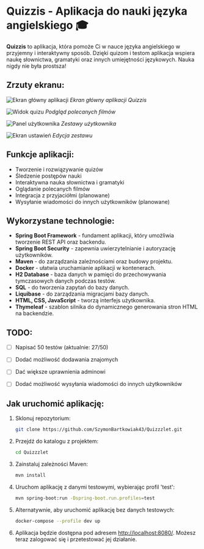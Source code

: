 # Quizzis - Aplikacja do nauki języka angielskiego 🎓

**Quizzis** to aplikacja, która pomoże Ci w nauce języka angielskiego w przyjemny i interaktywny sposób. Dzięki quizom i testom aplikacja wspiera naukę słownictwa, gramatyki oraz innych umiejętności językowych. Nauka nigdy nie była prostsza!

## Zrzuty ekranu:
![Ekran główny aplikacji](https://github.com/user-attachments/assets/4e3e2646-5686-41d1-b9b1-ae1c9bdcf783)
_Ekran główny aplikacji Quizzis_

![Widok quizu](https://github.com/user-attachments/assets/f394d677-376d-435a-8b7a-65e80f156516)
_Podgląd polecanych filmów_

![Panel użytkownika](https://github.com/user-attachments/assets/f3b2ee2e-a9c8-40eb-8f7e-2fbe5f37a718)
_Zestawy użytkownika_

![Ekran ustawień](https://github.com/user-attachments/assets/aa4fb8d6-a023-443e-8e61-4137eef94a46)
_Edycja zestawu_

## Funkcje aplikacji:
- Tworzenie i rozwiązywanie quizów
- Śledzenie postępów nauki
- Interaktywna nauka słownictwa i gramatyki
- Oglądanie polecanych filmów
- Integracja z przyjaciółmi (planowane)
- Wysyłanie wiadomości do innych użytkowników (planowane)

## Wykorzystane technologie:
- **Spring Boot Framework** - fundament aplikacji, który umożliwia tworzenie REST API oraz backendu.
- **Spring Boot Security** - zapewnia uwierzytelnianie i autoryzację użytkowników.
- **Maven** - do zarządzania zależnościami oraz budowy projektu.
- **Docker** - ułatwia uruchamianie aplikacji w kontenerach.
- **H2 Database** - baza danych w pamięci do przechowywania tymczasowych danych podczas testów.
- **SQL** - do tworzenia zapytań do bazy danych.
- **Liquibase** - do zarządzania migracjami bazy danych.
- **HTML, CSS, JavaScript** - tworzą interfejs użytkownika.
- **Thymeleaf** - szablon silnika do dynamicznego generowania stron HTML na backendzie.

## TODO:
- [ ] Napisać 50 testów (aktualnie: 27/50)
- [ ] Dodać możliwość dodawania znajomych
- [ ] Dać większe uprawnienia adminowi
- [ ] Dodać możliwość wysyłania wiadomości do innych użytkowników


## Jak uruchomić aplikację:
1. Sklonuj repozytorium:
   ```bash
   git clone https://github.com/SzymonBartkowiak43/Quizzzlet.git
   ```

2. Przejdź do katalogu z projektem:
   ```bash
   cd Quizzzlet
   ```

3. Zainstaluj zależności Maven:
   ```bash
   mvn install
   ```

4. Uruchom aplikację z danymi testowymi, wybierając profil 'test':
   ```bash
   mvn spring-boot:run -Dspring-boot.run.profiles=test
   ```

5. Alternatywnie, aby uruchomić aplikację bez danych testowych:
   ```bash
   docker-compose --profile dev up
   ```

6. Aplikacja będzie dostępna pod adresem [http://localhost:8080/](http://localhost:8080/). Możesz teraz zalogować się i przetestować jej działanie.
